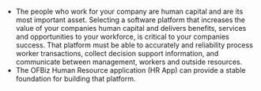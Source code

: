 - The people who work for your company are human capital and are its most important asset. Selecting a software platform that increases the value of your companies human capital and delivers benefits, services and opportunities to your workforce, is critical to your companies success. That platform must be able to accurately and reliability process worker transactions, collect decision support information, and communicate between management, workers and outside resources.
- The OFBiz Human Resource application (HR App) can provide a stable foundation for building that platform.